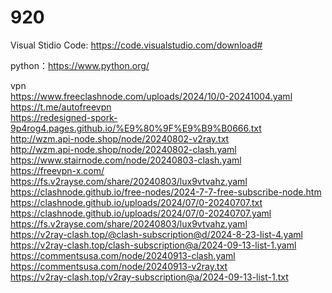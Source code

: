 # 920

Visual Stidio Code: https://code.visualstudio.com/download#

python：https://www.python.org/

vpn
<br>
https://www.freeclashnode.com/uploads/2024/10/0-20241004.yaml
<br>
https://t.me/autofreevpn
<br>
https://redesigned-spork-9p4rog4.pages.github.io/%E9%80%9F%E9%B9%B0666.txt
<br>
http://wzm.api-node.shop/node/20240802-v2ray.txt
<br>
http://wzm.api-node.shop/node/20240802-clash.yaml
<br>
https://www.stairnode.com/node/20240803-clash.yaml
<br>
https://freevpn-x.com/
<br>
https://fs.v2rayse.com/share/20240803/lux9vtvahz.yaml
<br>
https://clashnode.github.io/free-nodes/2024-7-7-free-subscribe-node.htm
<br>
https://clashnode.github.io/uploads/2024/07/0-20240707.txt
<br>
https://clashnode.github.io/uploads/2024/07/0-20240707.yaml
<br>
https://fs.v2rayse.com/share/20240803/lux9vtvahz.yaml
<br>
https://v2ray-clash.top/@clash-subscription@d/2024-8-23-list-4.yaml
<br>
https://v2ray-clash.top/clash-subscription@a/2024-09-13-list-1.yaml
<br>
https://commentsusa.com/node/20240913-clash.yaml
<br>
https://commentsusa.com/node/20240913-v2ray.txt
<br>
https://v2ray-clash.top/v2ray-subscription@a/2024-09-13-list-1.txt
<br>
